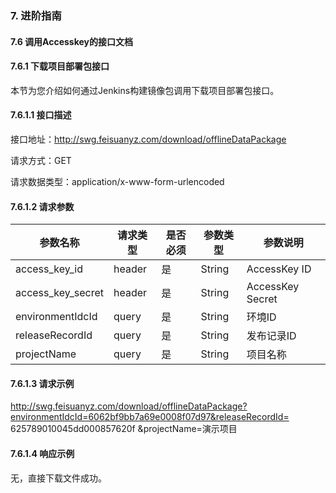 ### 7. 进阶指南

#### 7.6 调用Accesskey的接口文档

#### 7.6.1 下载项目部署包接口

本节为您介绍如何通过Jenkins构建镜像包调用下载项目部署包接口。

#### 7.6.1.1 接口描述

接口地址：http://swg.feisuanyz.com/download/offlineDataPackage

请求方式：GET

请求数据类型：application/x-www-form-urlencoded

#### 7.6.1.2 请求参数

| 参数名称|请求类型|是否必须|参数类型|参数说明|
|--|--|--|--|--|
|access_key_id|header|是|String|AccessKey ID|
|access_key_secret|header|是|String|AccessKey Secret|
|environmentIdcId	|query|是|String|环境ID|
|releaseRecordId|query|是|String|发布记录ID|
|projectName|query|是|String|项目名称|

#### 7.6.1.3 请求示例

http://swg.feisuanyz.com/download/offlineDataPackage?environmentIdcId=6062bf9bb7a69e0008f07d97&releaseRecordId= 625789010045dd000857620f &projectName=演示项目

#### 7.6.1.4 响应示例

无，直接下载文件成功。
